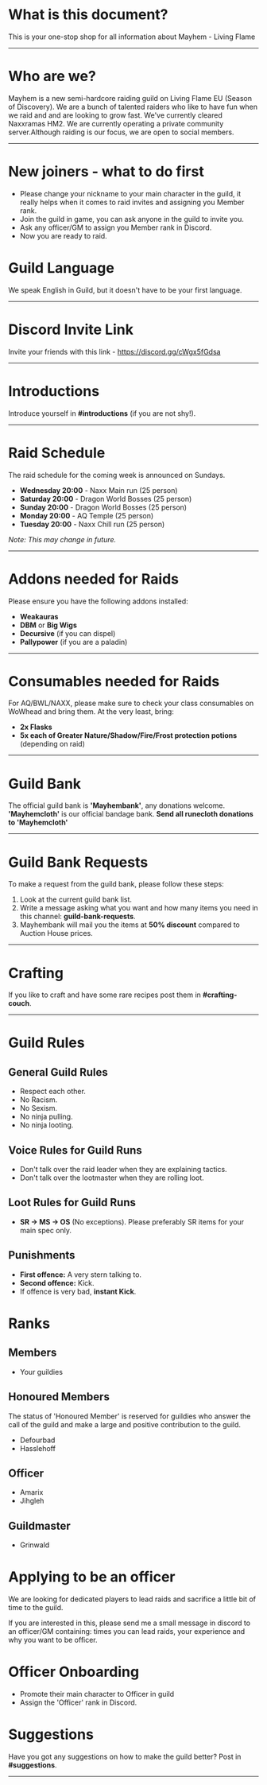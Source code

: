 # What is this document?

This is your one-stop shop for all information about Mayhem - Living Flame

---

# Who are we?

Mayhem is a new semi-hardcore raiding guild on Living Flame EU (Season of Discovery). We are a bunch of talented raiders who like to have fun when we raid and and are looking to grow fast. We've currently cleared Naxxramas HM2. We are currently operating a private community server.Although raiding is our focus, we are open to social members.

---

# New joiners - what to do first

- Please change your nickname to your main character in the guild, it really helps when it comes to raid invites and assigning you Member rank. 
- Join the guild in game, you can ask anyone in the guild to invite you.
- Ask any officer/GM to assign you Member rank in Discord.
- Now you are ready to raid.

# Guild Language

We speak English in Guild, but it doesn't have to be your first language.

---

# Discord Invite Link

Invite your friends with this link - https://discord.gg/cWgx5fGdsa

---
# Introductions

Introduce yourself in **#introductions** (if you are not shy!).

---

# Raid Schedule

The raid schedule for the coming week is announced on Sundays.

- **Wednesday 20:00** - Naxx Main run (25 person)
- **Saturday 20:00** - Dragon World Bosses (25 person)
- **Sunday 20:00** - Dragon World Bosses (25 person)
- **Monday 20:00** - AQ Temple (25 person)
- **Tuesday 20:00** - Naxx Chill run (25 person)

*Note: This may change in future.*

---

# Addons needed for Raids

Please ensure you have the following addons installed:

- **Weakauras**
- **DBM** or **Big Wigs**
- **Decursive** (if you can dispel)
- **Pallypower** (if you are a paladin)

---

# Consumables needed for Raids

For AQ/BWL/NAXX, please make sure to check your class consumables on WoWhead and bring them. At the very least, bring:

- **2x Flasks**
- **5x each of Greater Nature/Shadow/Fire/Frost protection potions** (depending on raid)

---

# Guild Bank

The official guild bank is **'Mayhembank'**, any donations welcome.
**'Mayhemcloth'** is our official bandage bank. 
**Send all runecloth donations to 'Mayhemcloth'**

---

# Guild Bank Requests

To make a request from the guild bank, please follow these steps:
1. Look at the current guild bank list.
2. Write a message asking what you want and how many items you need in this channel: **guild-bank-requests**.
3. Mayhembank will mail you the items at **50% discount** compared to Auction House prices.

---

# Crafting

If you like to craft and have some rare recipes post them in **#crafting-couch**.

---

# Guild Rules

## General Guild Rules

- Respect each other.
- No Racism.
- No Sexism.
- No ninja pulling.
- No ninja looting.

## Voice Rules for Guild Runs

- Don't talk over the raid leader when they are explaining tactics.
- Don't talk over the lootmaster when they are rolling loot.

## Loot Rules for Guild Runs

- **SR -> MS -> OS** (No exceptions). Please preferably SR items for your main spec only.

## Punishments

- **First offence:** A very stern talking to.
- **Second offence:** Kick.
- If offence is very bad, **instant Kick**.

# Ranks

## Members

- Your guildies

## Honoured Members

The status of 'Honoured Member' is reserved for guildies who answer the call of the guild and make a large and positive contribution to the guild.

- Defourbad
- Hasslehoff

## Officer

 - Amarix
 - Jihgleh

## Guildmaster

- Grinwald

# Applying to be an officer

We are looking for dedicated players to lead raids and sacrifice a little bit of time to the guild.

If you are interested in this, please send me a small message in discord to an officer/GM containing: times you can lead raids, your experience and why you want to be officer. 

# Officer Onboarding

- Promote their main character to Officer in guild
- Assign the 'Officer' rank in Discord.

# Suggestions

Have you got any suggestions on how to make the guild better? Post in **#suggestions**.

---
